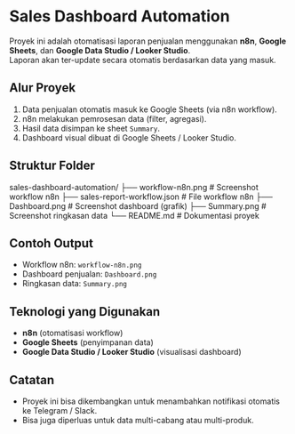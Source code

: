 # Sales Dashboard Automation

Proyek ini adalah otomatisasi laporan penjualan menggunakan **n8n**, **Google Sheets**, dan **Google Data Studio / Looker Studio**.  
Laporan akan ter-update secara otomatis berdasarkan data yang masuk.

## Alur Proyek

1. Data penjualan otomatis masuk ke Google Sheets (via n8n workflow).
2. n8n melakukan pemrosesan data (filter, agregasi).
3. Hasil data disimpan ke sheet `Summary`.
4. Dashboard visual dibuat di Google Sheets / Looker Studio.

## Struktur Folder

sales-dashboard-automation/
├── workflow-n8n.png # Screenshot workflow n8n
├── sales-report-workflow.json # File workflow n8n
├── Dashboard.png # Screenshot dashboard (grafik)
├── Summary.png # Screenshot ringkasan data
└── README.md # Dokumentasi proyek

## Contoh Output

- Workflow n8n: `workflow-n8n.png`
- Dashboard penjualan: `Dashboard.png`
- Ringkasan data: `Summary.png`

## Teknologi yang Digunakan

- **n8n** (otomatisasi workflow)
- **Google Sheets** (penyimpanan data)
- **Google Data Studio / Looker Studio** (visualisasi dashboard)

## Catatan

- Proyek ini bisa dikembangkan untuk menambahkan notifikasi otomatis ke Telegram / Slack.
- Bisa juga diperluas untuk data multi-cabang atau multi-produk.
